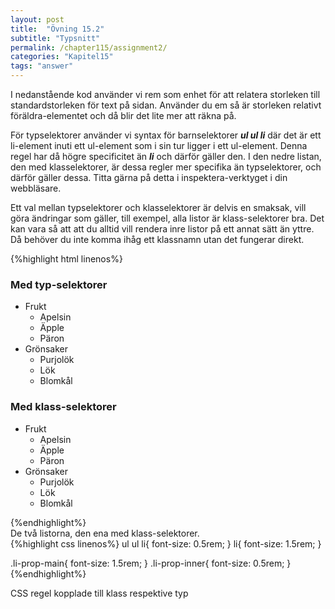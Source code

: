 ```yaml
---
layout: post
title:  "Övning 15.2"
subtitle: "Typsnitt"
permalink: /chapter115/assignment2/
categories: "Kapitel15"
tags: "answer"
---
```

I nedanstående kod använder vi rem som enhet för att relatera storleken till standardstorleken för text på sidan. Använder du em så är storleken relativt föräldra-elementet och då blir det lite mer att räkna på.

För typselektorer använder vi syntax för barnselektorer ___ul ul li___ där det är ett li-element inuti ett ul-element som i sin tur ligger i ett ul-element. Denna regel har då högre specificitet än ___li___ och därför gäller den. I den nedre listan, den med klasselektorer, är dessa regler mer specifika än typselektorer, och därför gäller dessa. Titta gärna på detta i inspektera-verktyget i din webbläsare.

Ett val mellan typselektorer och klasselektorer är delvis en smaksak, vill göra ändringar som gäller, till exempel, alla listor är klass-selektorer bra. Det kan vara så att att du alltid vill rendera inre listor på ett annat sätt än yttre. Då behöver du inte komma ihåg ett klassnamn utan det fungerar direkt.

{%highlight html linenos%}
<!DOCTYPE html>
<html lang="sv">
<head>
  <meta charset="utf-8">
  <meta name="description" content="Mall">
  <meta name="author" content="fnamn enamn">
  <link rel="stylesheet" href="style.css">
  <title>Uppgift 14.1.a</title>
</head>
<body>
  <main>
    <h3>Med typ-selektorer</h3>
    <ul>
      <li>Frukt<ul>
        <li>Apelsin</li>
        <li>Äpple</li>
        <li>Päron</li>
      </ul>
    </li>
      <li>Grönsaker
      <ul>
        <li>Purjolök</li>
        <li>Lök</li>
        <li>Blomkål</li>
      </ul>
    </ul>
<h3>Med klass-selektorer</h3>
    <ul>
      <li class=li-prop-main>Frukt
        <ul>
          <li class=li-prop-inner>Apelsin</li>
          <li class=li-prop-inner>Äpple</li>
          <li class=li-prop-inner>Päron</li>
        </ul>
      </li>
      <li class=li-prop-main>Grönsaker
      <ul>
        <li class=li-prop-inner>Purjolök</li>
        <li class=li-prop-inner>Lök</li>
        <li class=li-prop-inner>Blomkål</li>
      </ul>
      </li>
    </ul>
  </main>
</body>
</html>
{%endhighlight%}
<figcaption>De två listorna, den ena med klass-selektorer.</figcaption>
{%highlight css linenos%}
ul ul li{
  font-size: 0.5rem;
}
li{
    font-size: 1.5rem;
}

.li-prop-main{
  font-size: 1.5rem;
}
.li-prop-inner{
   font-size: 0.5rem;
}
{%endhighlight%}
<figcaption>CSS regel kopplade till klass respektive typ</figcaption>

